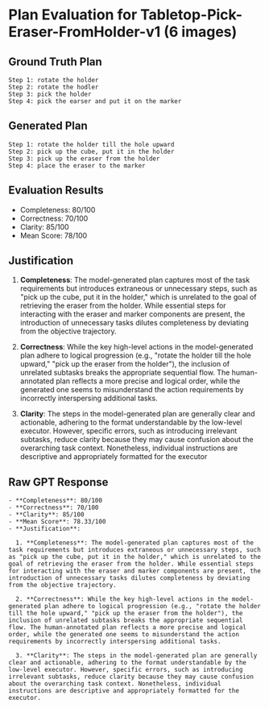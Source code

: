 # Plan Evaluation for Tabletop-Pick-Eraser-FromHolder-v1 (6 images)

## Ground Truth Plan
```
Step 1: rotate the holder
Step 2: rotate the hodler
Step 3: pick the holder
Step 4: pick the earser and put it on the marker
```

## Generated Plan
```
Step 1: rotate the holder till the hole upward
Step 2: pick up the cube, put it in the holder
Step 3: pick up the eraser from the holder
Step 4: place the eraser to the marker
```

## Evaluation Results
- Completeness: 80/100
- Correctness: 70/100
- Clarity: 85/100
- Mean Score: 78/100

## Justification
1. **Completeness**: The model-generated plan captures most of the task requirements but introduces extraneous or unnecessary steps, such as "pick up the cube, put it in the holder," which is unrelated to the goal of retrieving the eraser from the holder. While essential steps for interacting with the eraser and marker components are present, the introduction of unnecessary tasks dilutes completeness by deviating from the objective trajectory.
  
  2. **Correctness**: While the key high-level actions in the model-generated plan adhere to logical progression (e.g., "rotate the holder till the hole upward," "pick up the eraser from the holder"), the inclusion of unrelated subtasks breaks the appropriate sequential flow. The human-annotated plan reflects a more precise and logical order, while the generated one seems to misunderstand the action requirements by incorrectly interspersing additional tasks.
  
  3. **Clarity**: The steps in the model-generated plan are generally clear and actionable, adhering to the format understandable by the low-level executor. However, specific errors, such as introducing irrelevant subtasks, reduce clarity because they may cause confusion about the overarching task context. Nonetheless, individual instructions are descriptive and appropriately formatted for the executor

## Raw GPT Response
```
- **Completeness**: 80/100  
- **Correctness**: 70/100  
- **Clarity**: 85/100  
- **Mean Score**: 78.33/100  
- **Justification**:  

  1. **Completeness**: The model-generated plan captures most of the task requirements but introduces extraneous or unnecessary steps, such as "pick up the cube, put it in the holder," which is unrelated to the goal of retrieving the eraser from the holder. While essential steps for interacting with the eraser and marker components are present, the introduction of unnecessary tasks dilutes completeness by deviating from the objective trajectory.
  
  2. **Correctness**: While the key high-level actions in the model-generated plan adhere to logical progression (e.g., "rotate the holder till the hole upward," "pick up the eraser from the holder"), the inclusion of unrelated subtasks breaks the appropriate sequential flow. The human-annotated plan reflects a more precise and logical order, while the generated one seems to misunderstand the action requirements by incorrectly interspersing additional tasks.
  
  3. **Clarity**: The steps in the model-generated plan are generally clear and actionable, adhering to the format understandable by the low-level executor. However, specific errors, such as introducing irrelevant subtasks, reduce clarity because they may cause confusion about the overarching task context. Nonetheless, individual instructions are descriptive and appropriately formatted for the executor.
```
